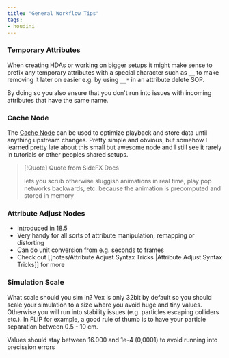 ```yaml
---
title: "General Workflow Tips"
tags:
- houdini
---
```


### Temporary Attributes

When creating HDAs or working on bigger setups it might make sense to  prefix any temporary attributes with a special character such as `__` to make removing it later on easier e.g. by using `__*` in an attribute delete SOP. 

By doing so you also ensure that you don't run into issues with incoming attributes that have the same name.

### Cache Node

The [Cache Node](https://www.sidefx.com/docs/houdini/nodes/sop/cache.html) can be used to optimize playback and store data until anything upstream changes. Pretty simple and obvious, but somehow I learned pretty late about this small but awesome node and I still see it rarely in tutorials or other peoples shared setups.

> [!Quote] Quote from SideFX Docs
> 
> lets you scrub otherwise sluggish animations in real time, play pop networks backwards, etc. because the animation is precomputed and stored in memory

### Attribute Adjust Nodes

- Introduced in 18.5
- Very handy for all sorts of attribute manipulation, remapping or distorting
- Can do unit conversion from e.g. seconds to frames
- Check out [[notes/Attribute Adjust Syntax Tricks |Attribute Adjust Syntax Tricks]] for more

### Simulation Scale

What scale should you sim in?
Vex is only 32bit by default so you should scale your simulation to a size where you avoid huge and tiny values. Otherwise you will run into stability issues (e.g. particles escaping colliders etc.).
In FLIP for example, a good rule of thumb is to have your particle separation between 0.5 - 10 cm.

Values should stay between 16.000 and 1e-4 (0,0001) to avoid running into precission errors

